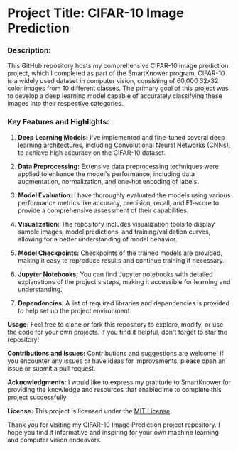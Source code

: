 # **Project Title:** CIFAR-10 Image Prediction

### **Description:**
This GitHub repository hosts my comprehensive CIFAR-10 image prediction project, which I completed as part of the SmartKnower program. CIFAR-10 is a widely used dataset in computer vision, consisting of 60,000 32x32 color images from 10 different classes. The primary goal of this project was to develop a deep learning model capable of accurately classifying these images into their respective categories.

### **Key Features and Highlights:**

1. **Deep Learning Models:** I've implemented and fine-tuned several deep learning architectures, including Convolutional Neural Networks (CNNs), to achieve high accuracy on the CIFAR-10 dataset.

2. **Data Preprocessing:** Extensive data preprocessing techniques were applied to enhance the model's performance, including data augmentation, normalization, and one-hot encoding of labels.

3. **Model Evaluation:** I have thoroughly evaluated the models using various performance metrics like accuracy, precision, recall, and F1-score to provide a comprehensive assessment of their capabilities.

4. **Visualization:** The repository includes visualization tools to display sample images, model predictions, and training/validation curves, allowing for a better understanding of model behavior.

5. **Model Checkpoints:** Checkpoints of the trained models are provided, making it easy to reproduce results and continue training if necessary.

6. **Jupyter Notebooks:** You can find Jupyter notebooks with detailed explanations of the project's steps, making it accessible for learning and understanding.

7. **Dependencies:** A list of required libraries and dependencies is provided to help set up the project environment.

**Usage:**
Feel free to clone or fork this repository to explore, modify, or use the code for your own projects. If you find it helpful, don't forget to star the repository!

**Contributions and Issues:**
Contributions and suggestions are welcome! If you encounter any issues or have ideas for improvements, please open an issue or submit a pull request.

**Acknowledgments:**
I would like to express my gratitude to SmartKnower for providing the knowledge and resources that enabled me to complete this project successfully.

**License:**
This project is licensed under the [MIT License](LICENSE.md).

Thank you for visiting my CIFAR-10 Image Prediction project repository. I hope you find it informative and inspiring for your own machine learning and computer vision endeavors.

